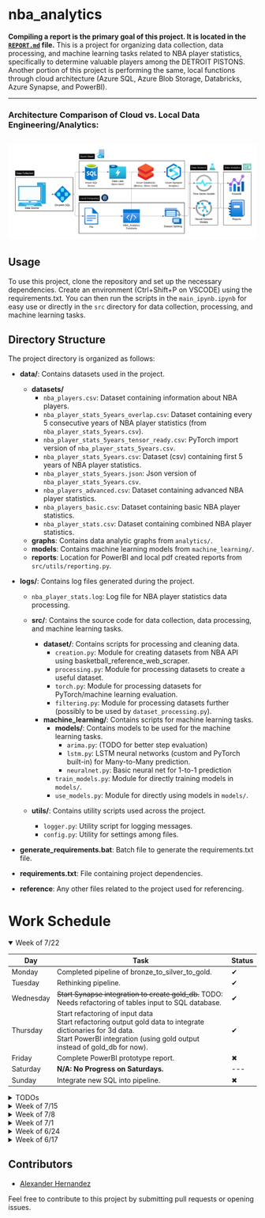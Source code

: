 # nba_analytics

**Compiling a report is the primary goal of this project. It is located in the [`REPORT.md`](REPORT.md) file.**
This is a project for organizing data collection, data processing, and machine learning tasks related to NBA player statistics, specifically to determine valuable players among the DETROIT PISTONS.
Another portion of this project is performing the same, local functions through cloud architecture (Azure SQL, Azure Blob Storage, Databricks, Azure Synapse, and PowerBI).

---
### Architecture Comparison of Cloud vs. Local Data Engineering/Analytics:
![architecture of cloud and local variants](data/graphs/NBA_Analytics_Architecture.png)
---

## Usage

To use this project, clone the repository and set up the necessary dependencies.
Create an environment (Ctrl+Shift+P on VSCODE) using the requirements.txt.
You can then run the scripts in the `main_ipynb.ipynb` for easy use or directly in the `src` directory for data collection, processing, and machine learning tasks.


## Directory Structure

The project directory is organized as follows:

- **data/**: Contains datasets used in the project.
  - **datasets/**
    - `nba_players.csv`: Dataset containing information about NBA players.
    - `nba_player_stats_5years_overlap.csv`: Dataset containing every 5 consecutive years of NBA player statistics (from `nba_player_stats_5years.csv`).
    - `nba_player_stats_5years_tensor_ready.csv`: PyTorch import version of `nba_player_stats_5years.csv`.
    - `nba_player_stats_5years.csv`: Dataset (csv) containing first 5 years of NBA player statistics.
    - `nba_player_stats_5years.json`: Json version of `nba_player_stats_5years.csv`.
    - `nba_players_advanced.csv`: Dataset containing advanced NBA player statistics.
    - `nba_players_basic.csv`: Dataset containing basic NBA player statistics.
    - `nba_player_stats.csv`: Dataset containing combined NBA player statistics.
  - **graphs**: Contains data analytic graphs from `analytics/`.
  - **models**: Contains machine learning models from `machine_learning/`.
  - **reports**: Location for PowerBI and local pdf created reports from `src/utils/reporting.py`.

- **logs/**: Contains log files generated during the project.
  - `nba_player_stats.log`: Log file for NBA player statistics data processing.

  - **src/**: Contains the source code for data collection, data processing, and machine learning tasks.

    - **dataset/**: Contains scripts for processing and cleaning data.
      - `creation.py`: Module for creating datasets from NBA API using basketball_reference_web_scraper.
      - `processing.py`: Module for processing datasets to create a useful dataset.
      - `torch.py`: Module for processing datasets for PyTorch/machine learning evaluation.
      - `filtering.py`: Module for processing datasets further (possibly to be used by `dataset_processing.py`).
    - **machine_learning/**: Contains scripts for machine learning tasks.
      - **models/**: Contains models to be used for the machine learning tasks.
        - `arima.py`: (TODO for better step evaluation)
        - `lstm.py`: LSTM neural networks (custom and PyTorch built-in) for Many-to-Many prediction.
        - `neuralnet.py`: Basic neural net for 1-to-1 prediction
      - `train_models.py`: Module for directly training models in `models/`.
      - `use_models.py`: Module for directly using models in `models/`.

  - **utils/**: Contains utility scripts used across the project.

    - `logger.py`: Utility script for logging messages.
    - `config.py`: Utility for settings among files.

- **generate_requirements.bat**: Batch file to generate the requirements.txt file.
- **requirements.txt**: File containing project dependencies.
- **reference**: Any other files related to the project used for referencing.


# Work Schedule

<details open>
  <summary>Week of 7/22</summary>

  | Day       | Task | Status |
  | --------- | --------- | --------- |
  | Monday    | Completed pipeline of bronze_to_silver_to_gold. | &#x2714; |
  | Tuesday   | Rethinking pipeline. | &#x2714; |
  | Wednesday | ~~Start Synapse integration to create gold_db.~~ TODO: Needs refactoring of tables input to SQL database. | &#x2714; |
  | Thursday  | Start refactoring of input data <br> Start refactoring output gold data to integrate dictionaries for 3d data. <br> Start PowerBI integration (using gold output instead of gold_db for now). | &#x2714; |
  | Friday    | Complete PowerBI prototype report. | &#x2716; |
  | Saturday  | **N/A: No Progress on Saturdays.** | --- |
  | Sunday    | Integrate new SQL into pipeline. | &#x2716; |

</details>

<details>
  <summary>TODOs </summary>

  | Task | Description |
  | ---- | ----------- |
  | Set up linked services and define ETL pipelines. | Critical for data transformation. |
  | Create Azure Machine Learning Workspace. | Foundation for machine learning projects. |
  | Set up machine learning environment and upload datasets. | Necessary for model training. |
  | Train models using Azure Machine Learning. | Key for predictive analytics. |
  | Deploy models as web services. | For model accessibility. |
  | Integrate with Azure Blob Storage for data storage. | For data persistence. |
  | Update scripts to use Azure Blob Storage SDK. | To leverage Azure storage capabilities. |
  | Automate workflow using Azure Logic Apps or Azure DevOps. | For streamlined operations. |
  | Finish setting up the Data Factory and integrate with Databricks. | For enhanced data processing and analytics, added for Sunday. |
  | Before Azure Machine Learning Tasks. | Refactor/modify dataset [`processing`]() to use numpy savez for saving with dictionary or label row. |

</details>

<details>
  <summary>Week of 7/15</summary>

  | Day       | Task | Status |
  | --------- | --------- | --------- |
  | Monday    | Continued package integration and SQL setup. | &#x2714; |
  | Tuesday   | Complete package integration. | &#x2714; |
  | Wednesday | Complete SQL -> Data Factory pipeline. | &#x2714; |
  | Thursday  | Begin Databricks/Spark integration with [`bronze_to_silver`](nba_analytics\src\nba_analytics\dataset\bronze_to_silver.py) [`silver_to_gold`](nba_analytics\src\nba_analytics\dataset\silver_to_gold.py). | &#x2714; |
  | Friday    | Continue working on Databricks/Spark data engineering. | &#x2714; |
  | Saturday  | **N/A: No Progress on Saturdays.** | --- |
  | Sunday    | Create a working/or prototype of the bronze_to_silver_to_gold pipeline. | &#x2714; |

</details>

<details>
  <summary>Week of 7/8</summary>

  | Day       | Task | Status |
  | --------- | --------- | --------- |
  | Monday    | Set up settings.cloud. | &#x2714; |
  | Tuesday   | Research ways to implement ETL. | &#x2714; |
  | Wednesday | Reconfigure the project into a module for Azure Functions functionality. | &#x2714; |
  | Thursday  | Modify nba_pistons into 'nba_analytics' package structure. | &#x2714; |
  | Friday    | Continue package modifications. | &#x2714; |
  | Saturday  | **N/A: No Progress on Saturdays.** | --- |
  | Sunday    | Set up Azure, SQL, and data factory. | &#x2714; |

</details>

<details>
  <summary>Week of 7/1</summary>

  | Task | Result | Status |
  | --------- | --------- | --------- |
  | Explore Power BI, Azure, and Fabric | Decided on adapting project into Azure workflow with analytics into Fabric | &#x2714; |

</details>

<details>
  <summary>Week of 6/24</summary>

  | Day       | Task | Status |
  | --------- | --------- | --------- |
  | Monday    | Complete [`lstm`](src/machine_learning/models/lstm.py). <br> Look into [`REPORT.md`](REPORT.md) automation. | &#x2714; |
  | Tuesday   | Complete automation of [`reports`](reports/). | &#x2714; |
  | Wednesday | Look into Databricks implementation. Begin PowerBI testing. | &#x2714; |
  | Thursday  | Modify [`use_models.py`](src/machine_learning/use_models.py) use_model() for model prediction output. | &#x2714; |
  | Friday    | Complete prediction graphs and create average prediction bar graph in [`analytics`](src/dataset/analytics.py). <br> Look into PowerBI use cases over weekend and plan report. | &#x2714; |
  | Saturday  | **N/A: No Progress on Saturdays.** | --- |
  | Sunday    | Begin including Azure/Fabric/PowerBI for data organization, engineering, and reports. | &#x2714; |

</details>

<details>
  <summary>Week of 6/17</summary>

  | Day       | Task | Status |
  | --------- | --------- | --------- |
  | Monday    | Look into ARIMA and complete LSTM. | &#x2714; |
  | Tuesday   | Perform analytics for tasks and update `REPORT.md`. | &#x2714; |
  | Wednesday | Complete dataset expansion for any 5-year length players. | &#x2714; |
  | Thursday  | Complete `torch_overlap` to merge custom dataset. | &#x2714; |
  | Friday    | Create many(4)-to-one and one-to-one neural networks. | &#x2714; |
  | Saturday  | No Progress on Saturdays. <br> Meanwhile: Re-think dataset names for dataset. | --- |
  | Sunday    | Re-check and complete neural networks and start ARIMA preparation in `use_models`. <br> Perform analytics for tasks and update `REPORT.md`. | &#x2714; |

</details>


## Contributors

- [Alexander Hernandez](https://github.com/ahernandezjr)

Feel free to contribute to this project by submitting pull requests or opening issues.
